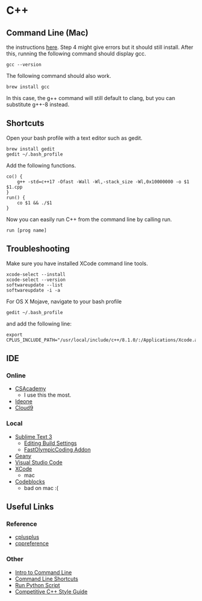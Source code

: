 # C++ 

## Command Line (Mac)

 the instructions [here](https://wiki.helsinki.fi/display/HUGG/GNU+compiler+install+on+Mac+OS+X?fbclid=IwAR3bnM6A_kTgXD2p5nOfVbxRRQ4nHMj89jllNy1-zdtfXfcq1czbSoXiWgE). Step 4 might give errors but it should still install. After this, running the following command should display gcc.

```
gcc --version
```

The following command should also work.

```
brew install gcc
```

In this case, the g++ command will still default to clang, but you can substitute g++-8 instead.

## Shortcuts

Open your bash profile with a text editor such as gedit.

```
brew install gedit
gedit ~/.bash_profile
```

Add the following functions.

```
co() { 
    g++ -std=c++17 -Ofast -Wall -Wl,-stack_size -Wl,0x10000000 -o $1 $1.cpp
}
run() {
    co $1 && ./$1
}
```

Now you can easily run C++ from the command line by calling run.

```
run [prog name]
```

## Troubleshooting

Make sure you have installed XCode command line tools.

```
xcode-select --install
xcode-select --version
softwareupdate --list
softwareupdate -i -a
```

For OS X Mojave, navigate to your bash profile
```
gedit ~/.bash_profile
```
and add the following line:
```
export CPLUS_INCLUDE_PATH="/usr/local/include/c++/8.1.0/:/Applications/Xcode.app/Contents/Developer/Platforms/MacOSX.platform/Developer/SDKs/MacOSX10.14.sdk/usr/include:$CPLUS_INCLUDE_PATH"
```

## IDE 

### Online

* [CSAcademy](https://csacademy.com/workspace/)
	* I use this the most.
* [Ideone](http://ideone.com/)
* [Cloud9](https://c9.io/)

### Local

 * [Sublime Text 3](https://www.sublimetext.com/)
   * [Editing Build Settings](https://stackoverflow.com/questions/23789410/how-to-edit-sublime-text-build-settings)
   * [FastOlympicCoding Addon](https://github.com/Jatana/FastOlympicCoding)
 * [Geany](https://www.geany.org/)
 * [Visual Studio Code](https://code.visualstudio.com/)
 * [XCode](https://developer.apple.com/xcode/)
   * mac
 * [Codeblocks](http://www.codeblocks.org/)
   * bad on mac :(


## Useful Links

### Reference

* [cplusplus](http://www.cplusplus.com/reference/)
* [cppreference](http://en.cppreference.com/w/)

### Other

 * [Intro to Command Line](http://blog.teamtreehouse.com/introduction-to-the-mac-os-x-command-line)
 * [Command Line Shortcuts](https://jonsuh.com/blog/bash-command-line-shortcuts/)
 * [Run Python Script](https://stackoverflow.com/questions/7855996/cant-run-python-py-files-from-terminal-on-mac)
 * [Competitive C++ Style Guide](https://codeforces.com/blog/entry/64218)
